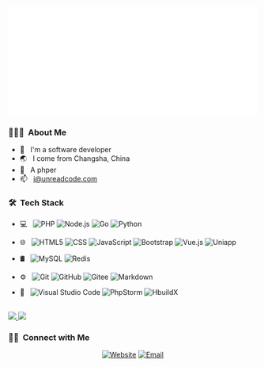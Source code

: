 <img src="https://github.com/unreadcode/unreadcode/blob/master/svg.svg"/>

<h3> 👨🏻‍💻 &nbsp;About Me </h3>

- 🤔 &nbsp; I'm a software developer
- 🌏 &nbsp; I come from Changsha, China
- 💼 &nbsp; A phper
- 📫 &nbsp; [i@unreadcode.com](mailto:i@unreadcode.com)

<h3> 🛠 &nbsp;Tech Stack</h3>

- 💻 &nbsp;
  ![PHP](https://img.shields.io/badge/-PHP-333333?style=flat&logo=php)
  ![Node.js](https://img.shields.io/badge/-Node.js-333333?style=flat&logo=node.js)
  ![Go](https://img.shields.io/badge/-Go-333333?style=flat&logo=go)
  ![Python](https://img.shields.io/badge/-Python-333333?style=flat&logo=python)

- 🌐 &nbsp;
  ![HTML5](https://img.shields.io/badge/-HTML5-333333?style=flat&logo=HTML5)
  ![CSS](https://img.shields.io/badge/-CSS-333333?style=flat&logo=CSS3&logoColor=1572B6)
  ![JavaScript](https://img.shields.io/badge/-JavaScript-333333?style=flat&logo=javascript)
  ![Bootstrap](https://img.shields.io/badge/-Bootstrap-333333?style=flat&logo=bootstrap&logoColor=563D7C)
  ![Vue.js](https://img.shields.io/badge/-Vue.js-333333?style=flat&logo=vue.js)
  ![Uniapp](https://img.shields.io/badge/-Uniapp-333333?style=flat&logo=uniapp)

- 🛢 &nbsp;
  ![MySQL](https://img.shields.io/badge/-MySQL-333333?style=flat&logo=mysql)
  ![Redis](https://img.shields.io/badge/-Redis-333333?style=flat&logo=redis)
- ⚙️ &nbsp;
  ![Git](https://img.shields.io/badge/-Git-333333?style=flat&logo=git)
  ![GitHub](https://img.shields.io/badge/-GitHub-333333?style=flat&logo=github)
  ![Gitee](https://img.shields.io/badge/-Gitee-333333?style=flat&logo=gitee)
  ![Markdown](https://img.shields.io/badge/-Markdown-333333?style=flat&logo=markdown)
- 🔧 &nbsp;
  ![Visual Studio Code](https://img.shields.io/badge/-Visual%20Studio%20Code-333333?style=flat&logo=visual-studio-code&logoColor=007ACC)
  ![PhpStorm](https://img.shields.io/badge/-PhpStorm-333333?style=flat&logo=phpstorm)
  ![HbuildX](https://img.shields.io/badge/-HbuildX-333333?style=flat&logo=hbuildx)

<br/>

<a href="https://github.com/unreadcode">
  <img height="180em" src="https://github-readme-stats.vercel.app/api?username=unreadcode&theme=buefy&show_icons=true" />
  <img height="180em" src="https://github-readme-stats.vercel.app/api/top-langs/?username=unreadcode&theme=buefy&layout=compact" />
</a>

<br/>

<h3> 🤝🏻 &nbsp;Connect with Me </h3>

<p align="center">
<a href="https://www.unreadcode.com/" target="_blank"><img alt="Website" src="https://img.shields.io/badge/Website-www.unreadcode.com-blue?style=flat-square&logo=google-chrome"></a>
<a href="mailto:i@unreadcode.com"><img alt="Email" src="https://img.shields.io/badge/Email-i@unreadcode.com-blue?style=flat-square&logo=gmail"></a>
</p>
